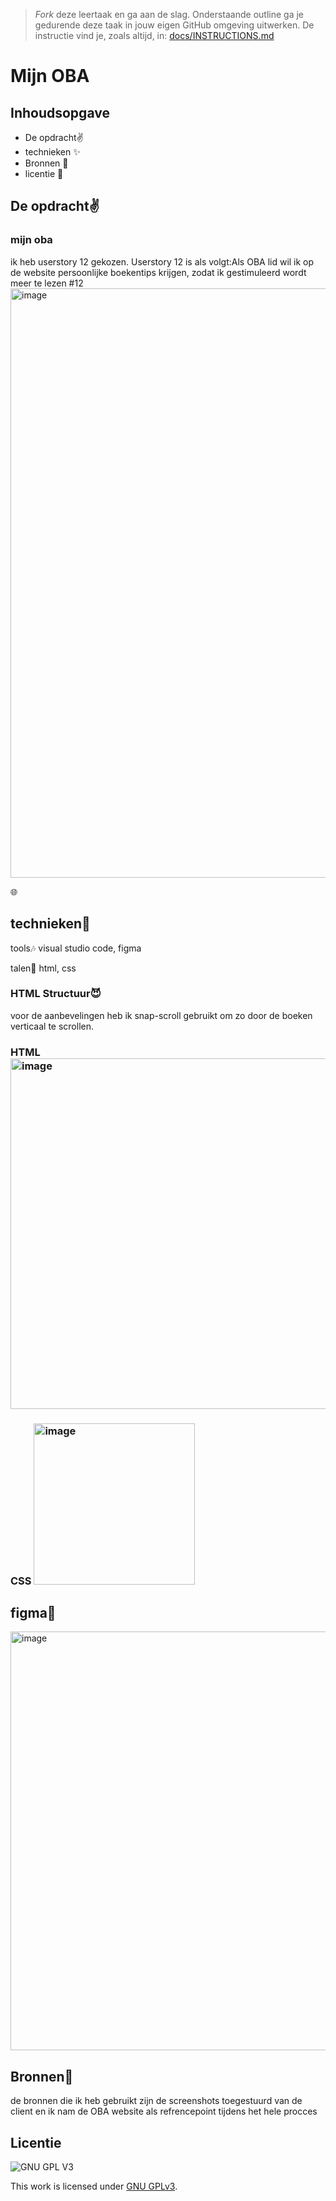 > _Fork_ deze leertaak en ga aan de slag. Onderstaande outline ga je gedurende deze taak in jouw eigen GitHub omgeving uitwerken. De instructie vind je, zoals altijd, in: [docs/INSTRUCTIONS.md](docs/INSTRUCTIONS.md)

# Mijn OBA

## Inhoudsopgave

  * De opdracht✌
  * technieken ✨
  * Bronnen 🙌
  * licentie 🚧

## De opdracht✌
### mijn oba 
ik heb userstory 12 gekozen. Userstory 12 is als volgt:Als OBA lid wil ik op de website persoonlijke boekentips krijgen, zodat ik gestimuleerd wordt meer te lezen #12
<img width="943" alt="image" src="https://user-images.githubusercontent.com/112857270/195787189-0ae86caa-6f79-4ed2-928e-bb6416bee9fa.png">

🌐

<!-- Bij Kenmerken staat welke technieken zijn gebruikt en hoe. Wat is de HTML structuur? Wat zijn de belangrijkste dingen in CSS? Wat is er met Javascript gedaan en hoe? Misschien heb je een framwork of library gebruikt? -->
## technieken🥁

tools🎶
visual studio code,
figma

talen🎵
html,
css
	
### HTML Structuur😈
voor de aanbevelingen heb ik snap-scroll gebruikt om zo door de boeken verticaal te scrollen.

<h3>HTML

<img width="561" alt="image" src="https://user-images.githubusercontent.com/112857270/195817824-16e492b8-133f-43f1-bb29-d340bca9ffa7.png">
<h3>CSS
	
<img width="258" alt="image" src="https://user-images.githubusercontent.com/112857270/195817657-0400014b-b09d-4269-a1ea-621b10a04e13.png">

  ## figma🎨
  <img width="670" alt="image" src="https://user-images.githubusercontent.com/112857270/195822524-6db60cf4-7bd8-424e-994b-b4184b126809.png">


## Bronnen🚀
de bronnen die ik heb gebruikt zijn de screenshots toegestuurd van de client en ik nam de OBA website als refrencepoint tijdens het hele procces
## Licentie

![GNU GPL V3](https://www.gnu.org/graphics/gplv3-127x51.png)

This work is licensed under [GNU GPLv3](./LICENSE).
